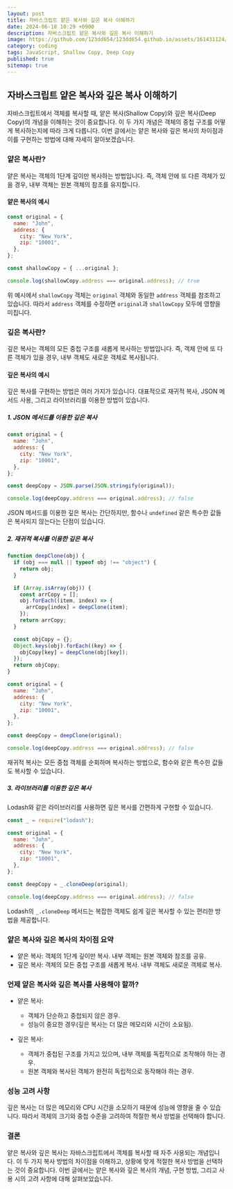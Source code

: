 ```yaml
---
layout: post
title: 자바스크립트 얕은 복사와 깊은 복사 이해하기
date: 2024-06-18 10:29 +0900
description: 자바스크립트 얕은 복사와 깊은 복사 이해하기
image: https://github.com/123dd654/123dd654.github.io/assets/161431124/be6ff23b-f5fd-4450-8a96-bc7d203324b4
category: coding
tags: JavaScript, Shallow Copy, Deep Copy
published: true
sitemap: true
---
```


## 자바스크립트 얕은 복사와 깊은 복사 이해하기

자바스크립트에서 객체를 복사할 때, 얕은 복사(Shallow Copy)와 깊은 복사(Deep Copy)의 개념을 이해하는 것이 중요합니다. 이 두 가지 개념은 객체의 중첩 구조를 어떻게 복사하는지에 따라 크게 다릅니다. 이번 글에서는 얕은 복사와 깊은 복사의 차이점과 이를 구현하는 방법에 대해 자세히 알아보겠습니다.

### 얕은 복사란?

얕은 복사는 객체의 1단계 깊이만 복사하는 방법입니다. 즉, 객체 안에 또 다른 객체가 있을 경우, 내부 객체는 원본 객체의 참조를 유지합니다.

#### 얕은 복사의 예시

```javascript
const original = {
  name: "John",
  address: {
    city: "New York",
    zip: "10001",
  },
};

const shallowCopy = { ...original };

console.log(shallowCopy.address === original.address); // true
```

위 예시에서 `shallowCopy` 객체는 `original` 객체와 동일한 `address` 객체를 참조하고 있습니다. 따라서 `address` 객체를 수정하면 `original`과 `shallowCopy` 모두에 영향을 미칩니다.

### 깊은 복사란?

깊은 복사는 객체의 모든 중첩 구조를 새롭게 복사하는 방법입니다. 즉, 객체 안에 또 다른 객체가 있을 경우, 내부 객체도 새로운 객체로 복사됩니다.

#### 깊은 복사의 예시

깊은 복사를 구현하는 방법은 여러 가지가 있습니다. 대표적으로 재귀적 복사, JSON 메서드 사용, 그리고 라이브러리를 이용한 방법이 있습니다.

##### 1. JSON 메서드를 이용한 깊은 복사

```javascript
const original = {
  name: "John",
  address: {
    city: "New York",
    zip: "10001",
  },
};

const deepCopy = JSON.parse(JSON.stringify(original));

console.log(deepCopy.address === original.address); // false
```

JSON 메서드를 이용한 깊은 복사는 간단하지만, 함수나 `undefined` 같은 특수한 값들은 복사되지 않는다는 단점이 있습니다.

##### 2. 재귀적 복사를 이용한 깊은 복사

```javascript
function deepClone(obj) {
  if (obj === null || typeof obj !== "object") {
    return obj;
  }

  if (Array.isArray(obj)) {
    const arrCopy = [];
    obj.forEach((item, index) => {
      arrCopy[index] = deepClone(item);
    });
    return arrCopy;
  }

  const objCopy = {};
  Object.keys(obj).forEach((key) => {
    objCopy[key] = deepClone(obj[key]);
  });
  return objCopy;
}

const original = {
  name: "John",
  address: {
    city: "New York",
    zip: "10001",
  },
};

const deepCopy = deepClone(original);

console.log(deepCopy.address === original.address); // false
```

재귀적 복사는 모든 중첩 객체를 순회하며 복사하는 방법으로, 함수와 같은 특수한 값들도 복사할 수 있습니다.

##### 3. 라이브러리를 이용한 깊은 복사

Lodash와 같은 라이브러리를 사용하면 깊은 복사를 간편하게 구현할 수 있습니다.

```javascript
const _ = require("lodash");

const original = {
  name: "John",
  address: {
    city: "New York",
    zip: "10001",
  },
};

const deepCopy = _.cloneDeep(original);

console.log(deepCopy.address === original.address); // false
```

Lodash의 `_.cloneDeep` 메서드는 복잡한 객체도 쉽게 깊은 복사할 수 있는 편리한 방법을 제공합니다.

### 얕은 복사와 깊은 복사의 차이점 요약

- 얕은 복사: 객체의 1단계 깊이만 복사. 내부 객체는 원본 객체와 참조를 공유.
- 깊은 복사: 객체의 모든 중첩 구조를 새롭게 복사. 내부 객체도 새로운 객체로 복사.

### 언제 얕은 복사와 깊은 복사를 사용해야 할까?

- 얕은 복사:

  - 객체가 단순하고 중첩되지 않은 경우.
  - 성능이 중요한 경우(깊은 복사는 더 많은 메모리와 시간이 소요됨).

- 깊은 복사:
  - 객체가 중첩된 구조를 가지고 있으며, 내부 객체를 독립적으로 조작해야 하는 경우.
  - 원본 객체와 복사된 객체가 완전히 독립적으로 동작해야 하는 경우.

### 성능 고려 사항

깊은 복사는 더 많은 메모리와 CPU 시간을 소모하기 때문에 성능에 영향을 줄 수 있습니다. 따라서 객체의 크기와 중첩 수준을 고려하여 적절한 복사 방법을 선택해야 합니다.

### 결론

얕은 복사와 깊은 복사는 자바스크립트에서 객체를 복사할 때 자주 사용되는 개념입니다. 이 두 가지 복사 방법의 차이점을 이해하고, 상황에 맞게 적절한 복사 방법을 선택하는 것이 중요합니다. 이번 글에서는 얕은 복사와 깊은 복사의 개념, 구현 방법, 그리고 사용 시의 고려 사항에 대해 살펴보았습니다.
